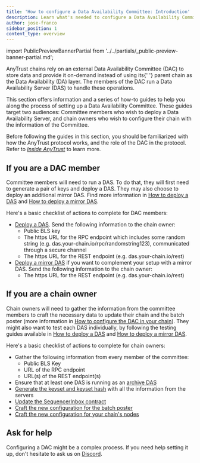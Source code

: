 ```yaml
---
title: 'How to configure a Data Availability Committee: Introduction'
description: Learn what's needed to configure a Data Availability Committee for your chain
author: jose-franco
sidebar_position: 1
content_type: overview
---
```


import PublicPreviewBannerPartial from '../../partials/_public-preview-banner-partial.md';

<PublicPreviewBannerPartial />

<p>
  <a data-quicklook-from="arbitrum-anytrust-protocol">AnyTrust</a> chains rely on an external Data
  Availability Committee (DAC) to store data and provide it on-demand instead of using its{' '}
  <a data-quicklook-from="parent-chain">parent chain</a> as the Data Availability (DA) layer. The
  members of the DAC run a Data Availability Server (DAS) to handle these operations.
</p>

This section offers information and a series of how-to guides to help you along the process of setting up a Data Availability Committee. These guides target two audiences: Committee members who wish to deploy a Data Availability Server, and chain owners who wish to configure their chain with the information of the Committee.

Before following the guides in this section, you should be familiarized with how the AnyTrust protocol works, and the role of the DAC in the protocol. Refer to _[Inside AnyTrust](/how-arbitrum-works/inside-anytrust.md)_ to learn more.

## If you are a DAC member

Committee members will need to run a DAS. To do that, they will first need to generate a pair of keys and deploy a DAS. They may also choose to deploy an additional mirror DAS. Find more information in [How to deploy a DAS](/run-arbitrum-node/data-availability-committees/02-deploy-das.md) and [How to deploy a mirror DAS](/run-arbitrum-node/data-availability-committees/03-deploy-mirror-das.md).

Here's a basic checklist of actions to complete for DAC members:

- [Deploy a DAS](/run-arbitrum-node/data-availability-committees/02-deploy-das.md). Send the following information to the chain owner:
  - Public BLS key
  - The https URL for the RPC endpoint which includes some random string (e.g. das.your-chain.io/rpc/randomstring123), communicated through a secure channel
  - The https URL for the REST endpoint (e.g. das.your-chain.io/rest)
- [Deploy a mirror DAS](/run-arbitrum-node/data-availability-committees/03-deploy-mirror-das.md) if you want to complement your setup with a mirror DAS. Send the following information to the chain owner:
  - The https URL for the REST endpoint (e.g. das.your-chain.io/rest)

## If you are a chain owner

Chain owners will need to gather the information from the committee members to craft the necessary data to update their chain and the batch poster (more information in [How to configure the DAC in your chain](/run-arbitrum-node/data-availability-committees/04-configure-dac.md)). They might also want to test each DAS individually, by following the testing guides available in [How to deploy a DAS](/run-arbitrum-node/data-availability-committees/02-deploy-das.md#testing-the-das) and [How to deploy a mirror DAS](/run-arbitrum-node/data-availability-committees/03-deploy-mirror-das.md#testing-the-das).

Here's a basic checklist of actions to complete for chain owners:

- Gather the following information from every member of the committee:
  - Public BLS Key
  - URL of the RPC endpoint
  - URL(s) of the REST endpoint(s)
- Ensure that at least one DAS is running as an [archive DAS](/run-arbitrum-node/data-availability-committees/02-deploy-das.md#archive-da-servers)
- [Generate the keyset and keyset hash](/run-arbitrum-node/data-availability-committees/04-configure-dac.md#step-1-generate-the-keyset-and-keyset-hash-with-all-the-information-from-the-servers) with all the information from the servers
- [Update the SequencerInbox contract](/run-arbitrum-node/data-availability-committees/04-configure-dac.md#step-2-update-the-sequencerinbox-contract)
- [Craft the new configuration for the batch poster](/run-arbitrum-node/data-availability-committees/04-configure-dac.md#step-3-craft-the-new-configuration-for-the-batch-poster)
- [Craft the new configuration for your chain's nodes](/run-arbitrum-node/data-availability-committees/04-configure-dac.md#step-4-craft-the-new-configuration-for-your-chains-nodes)

## Ask for help

Configuring a DAC might be a complex process. If you need help setting it up, don't hesitate to ask us on [Discord](https://discord.gg/arbitrum).
